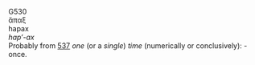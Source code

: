 G530  
ἅπαξ  
hapax  
*hap‘-ax*  
Probably from [537](g0537) *one* (or a *single*) *time* (numerically or
conclusively): - once.  
